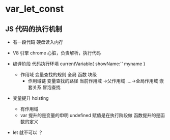 # var_let_const

## JS 代码的执行机制

- 有一段代码
  硬盘读入内存
- V8 引擎
  chrome 心脏，负责解析，执行代码
- 编译阶段
  代码执行环境
  currentVariable{
  showName:''
  myname
  }
  - 作用域 变量查找的规则
    全局
    函数
    块级
    - 作用域链
      变量查找的路径 当前作用域 ->父作用域 ....->全局作用域
      嵌套关系
      冒泡查找
- 变量提升 hoisting

  - 有作用域
  - var 提升的是变量的申明 undefined
    赋值是在执行阶段做
    函数提升的是函数的定义

- let 就不可以 ？
